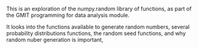 This is an exploration of the numpy.random library of functions, as part of the GMIT programming for data analysis module.

It looks into the functions available to generate random numbers, several probability distributions functions, the random seed functions, and why random nuber generation is important,